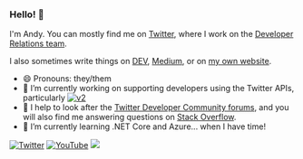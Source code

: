 ### Hello! 👋

I'm Andy. You can mostly find me on [Twitter](https://twitter.com/andypiper), where I work on the [Developer Relations team](https://twitter.com/twitterdev).

I also sometimes write things on [DEV](https://dev.to/andypiper), [Medium](https://medium.com/@andypiper), or on [my own website](https://andypiper.co.uk).

- 😄 Pronouns: they/them
- 🔭 I’m currently working on supporting developers using the Twitter APIs, particularly [![v2](https://img.shields.io/endpoint?url=https%3A%2F%2Ftwbadges.glitch.me%2Fbadges%2Fv2)](https://developer.twitter.com/en/docs/twitter-api)
- 💬 I help to look after the [Twitter Developer Community forums](https://twittercommunity.com), and you will also find me answering questions on [Stack Overflow](https://stackoverflow.com/users/262478/andy-piper).
- 🌱 I’m currently learning .NET Core and Azure... when I have time!


[![Twitter](https://img.shields.io/badge/andypiper%20-%231DA1F2.svg?&style=flat-square&logo=Twitter&logoColor=white)](https://twitter.com/andypiper) [![YouTube](https://img.shields.io/badge/andypiperuk%20-%23FF0000.svg?&style=flat-square&logo=YouTube&logoColor=white)](https://youtube.com/andypiperuk) <img src="https://img.shields.io/badge/LostRinkitink%20-%23107C10.svg?&style=flat-square&logo=Xbox&logoColor=white"/> 
